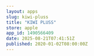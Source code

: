 ```yaml
---
layout: apps
slug: kiwi-pluss
title: "KIWI PLUSS"
store: apple
app_id: 1490566409
date: 2025-08-21T07:41:51Z
published: 2020-01-02T08:00:00Z
---
```

